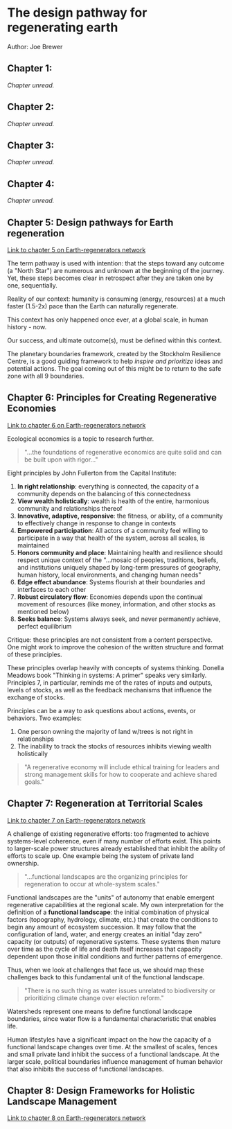 # The design pathway for regenerating earth
Author: Joe Brewer

## Chapter 1:
_Chapter unread._

## Chapter 2:
_Chapter unread._

## Chapter 3:
_Chapter unread._

## Chapter 4:
_Chapter unread._

## Chapter 5: Design pathways for Earth regeneration
[Link to chapter 5 on Earth-regenerators network](https://earth-regenerators.mn.co/posts/the-design-pathway-chapter-5)

The term pathway is used with intention: that the steps toward any outcome (a "North Star") are numerous and unknown at the beginning of the journey. Yet, these steps becomes clear in retrospect after they are taken one by one, sequentially.

Reality of our context: humanity is consuming (energy, resources) at a much faster (1.5-2x) pace than the Earth can naturally regenerate.

This context has only happened once ever, at a global scale, in human history - now.

Our success, and ultimate outcome(s), must be defined within this context.

The planetary boundaries framework, created by the Stockholm Resilience Centre, is a good guiding framework to help _inspire and prioritize_ ideas and potential actions. The goal coming out of this might be to return to the safe zone with all 9 boundaries.

## Chapter 6: Principles for Creating Regenerative Economies
[Link to chapter 6 on Earth-regenerators network](https://earth-regenerators.mn.co/posts/the-design-pathway-chapter-6)

Ecological economics is a topic to research further.

> "...the foundations of  regenerative economics are quite solid and can be built upon with rigor..."

Eight principles by John Fullerton from the Capital Institute:
1. **In right relationship**: everything is connected, the capacity of a community depends on the balancing of this connectedness
2. **View wealth holistically**: wealth is health of the entire, harmonious community and relationships thereof
3. **Innovative, adaptive, responsive**: the fitness, or ability, of a community to effectively change in response to change in contexts
4. **Empowered participation**: All actors of a community feel willing to participate in a way that health of the system, across all scales, is maintained
5. **Honors community and place**: Maintaining health and resilience should respect unique context of the "...mosaic of peoples, traditions, beliefs, and institutions uniquely shaped by long-term pressures of geography, human history, local environments, and changing human needs"
6. **Edge effect abundance**: Systems flourish at their boundaries and interfaces to each other
7. **Robust circulatory flow**: Economies depends upon the continual movement of resources (like money, information, and other stocks as mentioned below)
8. **Seeks balance**: Systems always seek, and never permanently achieve, perfect equilibrium

Critique: these principles are not consistent from a content perspective. One might work to improve the cohesion of the written structure and format of these principles.

These principles overlap heavily with concepts of systems thinking. Donella Meadows book "Thinking in systems: A primer" speaks very similarly. Principles 7, in particular, reminds me of the rates of inputs and outputs, levels of stocks, as well as the feedback mechanisms that influence the exchange of stocks.

Principles can be a way to ask questions about actions, events, or behaviors. Two examples:
1. One person owning the majority of land w/trees is not right in relationships
2. The inability to track the stocks of resources inhibits viewing wealth holistically

> "A regenerative economy will include ethical training for leaders and strong management skills for how to cooperate and achieve shared goals."

## Chapter 7: Regeneration at Territorial Scales
[Link to chapter 7 on Earth-regenerators network](https://earth-regenerators.mn.co/posts/the-design-pathway-chapter-7)

A challenge of existing regenerative efforts: too fragmented to achieve systems-level coherence, even if many number of efforts exist. This points to larger-scale power structures already established that inhibit the ability of efforts to scale up. One example being the system of private land ownership.

> "...functional landscapes are the organizing principles for regeneration to occur at whole-system scales."

Functional landscapes are the "units" of autonomy that enable emergent regenerative capabilities at the regional scale. My own interpretation for the definition of a **functional landscape**: the initial combination of physical factors (topography, hydrology, climate, etc.) that create the conditions to begin any amount of ecosystem succession. It may follow that the configuration of land, water, and energy creates an initial "day zero" capacity (or outputs) of regenerative systems. These systems then mature over time as the cycle of life and death itself increases that capacity dependent upon those initial conditions and further patterns of emergence.

Thus, when we look at challenges that face us, we should map these challenges back to this fundamental unit of the functional landscape.

> "There is no such thing as water issues unrelated to biodiversity or prioritizing climate change over election reform."

Watersheds represent one means to define functional landscape boundaries, since water flow is a fundamental characteristic that enables life.

Human lifestyles have a significant impact on the how the capacity of a functional landscape changes over time. At the smallest of scales, fences and small private land inhibit the success of a functional landscape. At the larger scale, political boundaries influence management of human behavior that also inhibits the success of functional landscapes.

## Chapter 8: Design Frameworks for Holistic Landscape Management
[Link to chapter 8 on Earth-regenerators network](https://earth-regenerators.mn.co/posts/the-design-pathway-chapter-8)
